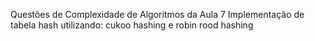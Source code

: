 Questões de Complexidade de Algoritmos da Aula 7
Implementação de tabela hash utilizando: cukoo hashing e robin rood hashing
